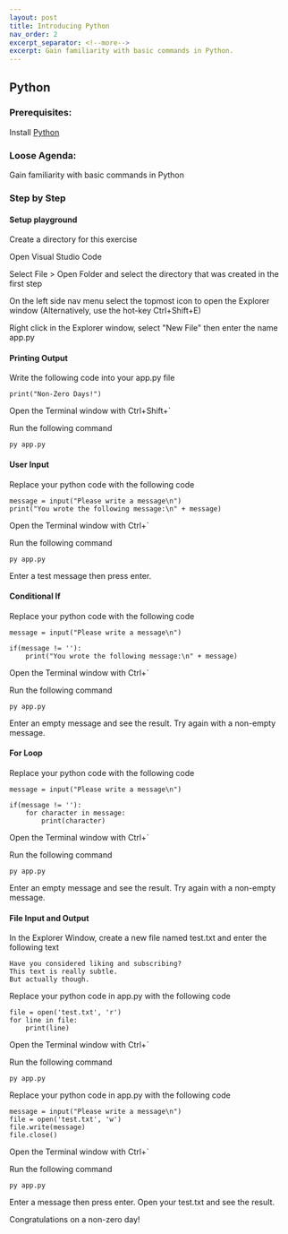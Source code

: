 ```yaml
---
layout: post
title: Introducing Python
nav_order: 2
excerpt_separator: <!--more-->
excerpt: Gain familiarity with basic commands in Python.
---
```


## Python

### Prerequisites:

Install [Python](https://www.python.org/downloads/)

### Loose Agenda:

Gain familiarity with basic commands in Python

### Step by Step

#### Setup playground

Create a directory for this exercise

Open Visual Studio Code

Select File > Open Folder and select the directory that was created in the first step

On the left side nav menu select the topmost icon to open the Explorer window (Alternatively, use the hot-key Ctrl+Shift+E)

Right click in the Explorer window, select "New File" then enter the name app.py

#### Printing Output

Write the following code into your app.py file

```
print("Non-Zero Days!")
```

Open the Terminal window with Ctrl+Shift+`

Run the following command

```
py app.py
```

#### User Input

Replace your python code with the following code

```
message = input("Please write a message\n")
print("You wrote the following message:\n" + message)
```

Open the Terminal window with Ctrl+`

Run the following command

```
py app.py
```

Enter a test message then press enter.

#### Conditional If

Replace your python code with the following code

```
message = input("Please write a message\n")

if(message != ''):
    print("You wrote the following message:\n" + message)
```

Open the Terminal window with Ctrl+`

Run the following command

```
py app.py
```

Enter an empty message and see the result. Try again with a non-empty message.

#### For Loop

Replace your python code with the following code

```
message = input("Please write a message\n")

if(message != ''):
    for character in message:
        print(character)
```

Open the Terminal window with Ctrl+`

Run the following command

```
py app.py
```

Enter an empty message and see the result. Try again with a non-empty message.

#### File Input and Output

In the Explorer Window, create a new file named test.txt and enter the following text

```
Have you considered liking and subscribing?
This text is really subtle.
But actually though.
```

Replace your python code in app.py with the following code

```
file = open('test.txt', 'r')
for line in file:
    print(line)
```

Open the Terminal window with Ctrl+`

Run the following command

```
py app.py
```

Replace your python code in app.py with the following code

```
message = input("Please write a message\n")
file = open('test.txt', 'w')
file.write(message)
file.close()
```

Open the Terminal window with Ctrl+`

Run the following command

```
py app.py
```

Enter a message then press enter. Open your test.txt and see the result.

Congratulations on a non-zero day!
